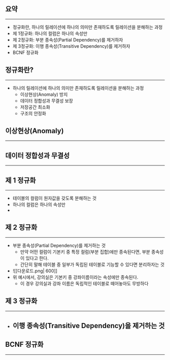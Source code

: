 ## 요약
---
- 정규화란, 하나의 릴레이션에 하나의 의미만 존재하도록 릴레이션을 분해하는 과정
- 제 1정규화: 하나의 컬럼은 하나의 속성만
- 제 2정규화: 부분 종속성(Partial Dependency)를 제거하자
- 제 3정규화: 이행 종속성(Transitive Dependency)를 제거하자
- BCNF 정규화

## 정규화란?
----
- 하나의 릴레이션에 하나의 의미만 존재하도록 릴레이션을 분해하는 과정
	- 이상현상(Anomaly) 방지
	- 데이터 정합성과 무결성 보장
	- 저장공간 최소화
	- 구조의 안정화

## 이상현상(Anomaly)
---


## 데이터 정합성과 무결성
---


## 제 1 정규화
---
- 테이블의 컬럼이 원자값을 갖도록 분해하는 것
- 하나의 컬럼은 하나의 속성만
- 

## 제 2 정규화
---
- 부분 종속성(Partial Dependency)를 제거하는 것
	- 만약 어떤 컬럼이 기본키 중 특정 컬럼(부분 집합)에만 종속된다면, 부분 종속성이 있다고 한다.
	- 간단히 말해 테이블 중 일부가 독립된 테이블로 기능할 수 있다면 분리하자는 것
- ![[다운로드.png| 600]]
- 위 예시에서, 강의실은 기본키 중 강좌이름이라는 속성에만 종속된다.
	- 이 경우 강의실과 강좌 이름은 독립적인 테이블로 떼어놓아도 무방하다
## 제 3 정규화
---
- 이행 종속성(Transitive Dependency)을 제거하는 것
	- 


## BCNF 정규화
---

